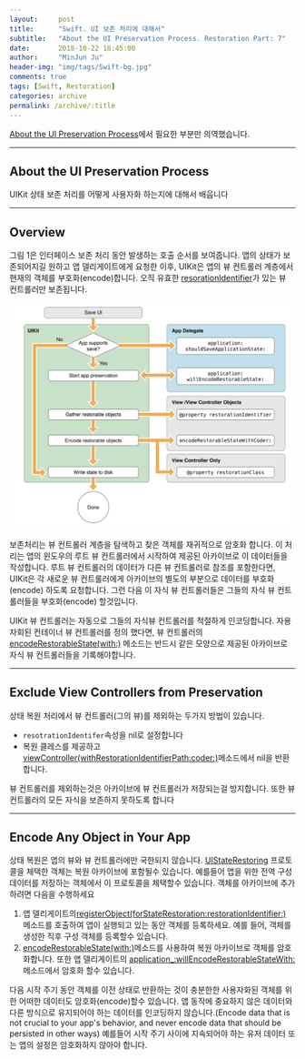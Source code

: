 ```yaml
---
layout:     post
title:      "Swift. UI 보존 처리에 대해서"
subtitle:   "About the UI Preservation Process. Restoration Part: 7"
date:       2018-10-22 18:45:00
author:     "MinJun Ju"
header-img: "img/tags/Swift-bg.jpg"
comments: true 
tags: [Swift, Restoration]
categories: archive
permalink: /archive/:title
---
```


[About the UI Preservation Process](https://developer.apple.com/documentation/uikit/view_controllers/preserving_your_app_s_ui_across_launches/about_the_ui_preservation_process)에서 필요한 부분만 의역했습니다.

---

## About the UI Preservation Process

UIKit 상태 보존 처리를 어떻게 사용자화 하는지에 대해서 배웁니다

---

## Overview

그림 1은 인터페이스 보존 처리 동안 발생하는 호출 순서를 보여줍니다. 앱의 상태가 보존되어지길 원하고 앱 델리게이트에게 요청한 이후, UIKit은 앱의 뷰 컨트롤러 계층에서 현재의 객체를 부호화(encode)합니다. 오직 유효한 [resorationIdentifier](https://developer.apple.com/documentation/uikit/uiviewcontroller/1621499-restorationidentifier)가 있는 뷰 컨트롤러만 보존됩니다.

![](/img/posts/Restorazation-document-1.png)

보존처리는 뷰 컨트롤러 계층을 탐색하고 찾은 객체를 재귀적으로 암호화 합니다. 이 처리는 앱의 윈도우의 루트 뷰 컨트롤러에서 시작하여 제공된 아카이브로 이 데이터들을 작성합니다. 루트 뷰 컨트롤러의 데이터가 다른 뷰 컨트롤러로 참조를 포함한다면, UIKit은 각 새로운 뷰 컨트롤러에게 아카이브의 별도의 부분으로 데이터를 부호화(encode) 하도록 요청합니다. 그런 다음 이 자식 뷰 컨트롤러들은 그들의 자식 뷰 컨트롤러들을 부호화(encode) 할것입니다. 

UIKit 뷰 컨트롤러는 자동으로 그들의 자식뷰 컨트롤러를 적절하게 인코딩합니다. 자용자회된 컨테이너 뷰 컨트롤러를 정의 했다면, 뷰 컨트롤러의 [<U>encodeRestorableState(with:)</U>](https://developer.apple.com/documentation/uikit/uistaterestoring/1616866-encoderestorablestate) 메소드는 반드시 같은 모양으로 제공된 아카이브로 자식 뷰 컨트롤러들을 기록해야합니다.

---

## Exclude View Controllers from Preservation

상태 복원 처리에서 뷰 컨트롤러(그의 뷰)를 제외하는 두가지 방법이 있습니다.

- `resotrationIdentifer`속성을 nil로 설정합니다
- 복원 클레스를 제공하고 [viewController(withRestorationIdentifierPath:coder:)](https://developer.apple.com/documentation/uikit/uiviewcontrollerrestoration/1616859-viewcontroller)메소드에서 nil을 반환합니다. 

뷰 컨트롤러를 제외하는것은 아카이브에 뷰 컨트롤러가 저장되는걸 방지합니다. 또한 뷰 컨트롤러의 모든 자식을 보존하지 못하도록 합니다

---

## Encode Any Object in Your App

상태 복원은 앱의 뷰와 뷰 컨트롤러에만 국한되지 않습니다. [UIStateRestoring](https://developer.apple.com/documentation/uikit/uistaterestoring) 프로토콜을 체택한 객체는 복원 아카이브에 포함될수 있습니다. 예를들어 앱을 위한 전역 구성 데이터를 저장하는 객체에서 이 프로토콜을 체택할수 있습니다. 객체를 아카이브에 추가하려면 다음을 수행하세요

1. 앱 델리게이트의[<U>registerObject(forStateRestoration:restorationIdentifier:)</U>](https://developer.apple.com/documentation/uikit/uiapplication/1623027-registerobject) 메소드를 호출하여 앱이 실행되고 있는 동안 객체를 등록하세요. 예를 들어, 객체를 생성한 직후 구성 객체를 등록할수 있습니다. 
2. [<U>encodeRestorableState(with:)</U>](https://developer.apple.com/documentation/uikit/uistaterestoring/1616866-encoderestorablestate)메소드를 사용하여 복원 아카이브로 객체를 암호화합니다. 또한 앱 델리게이트의 [<U>application_:willEncodeRestorableStateWith:</U>](https://developer.apple.com/documentation/uikit/uiapplicationdelegate/1623099-application) 메소드에서 암호화 할수 있습니다. 

다음 시작 주기 동안 객체를 이전 상태로 반환하는 것이 충분한한 사용자화된 객체를 위한 어떠한 데이터도 암호화(encode)할수 있습니다. 앱 동작에 중요하지 않은 데이터와 다른 방식으로 유지되어야 하는 데이터를 인코딩하지 않습니다.(Encode data that is not crucial to your app's behavior, and never encode data that should be persisted in other ways) 예를들어 시작 주기 사이에 지속되어야 하는 유저 데이터 또는 앱의 설정은 암호화하지 않아야 합니다.
